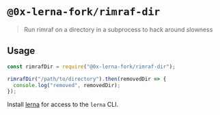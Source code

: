 # `@0x-lerna-fork/rimraf-dir`

> Run rimraf on a directory in a subprocess to hack around slowness

## Usage

```js
const rimrafDir = require("@0x-lerna-fork/rimraf-dir");

rimrafDir("/path/to/directory").then(removedDir => {
  console.log("removed", removedDir);
});
```

Install [lerna](https://www.npmjs.com/package/lerna) for access to the `lerna` CLI.

